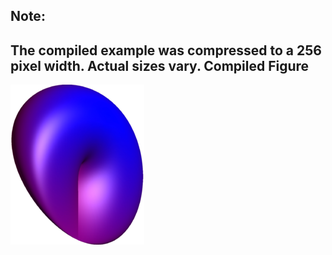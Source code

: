 Note:
-----
The compiled example was compressed to a 256
pixel width. Actual sizes vary.
Compiled Figure
---------------
![Example](Real_Projective_Plane.png)
